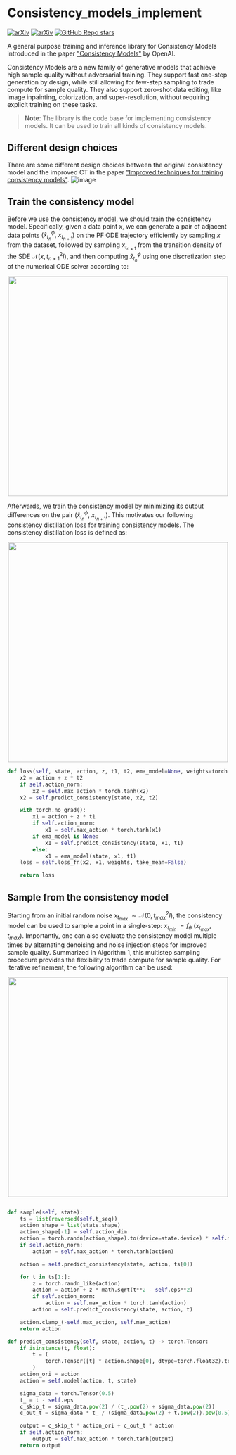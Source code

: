 # Consistency_models_implement

[![arXiv](https://img.shields.io/badge/arXiv-2301.01469-<COLOR>.svg)](https://arxiv.org/abs/2303.01469) [![arXiv](https://img.shields.io/badge/arXiv-2310.14189-<COLOR>.svg)](https://arxiv.org/abs/2310.14189) [![GitHub Repo stars](https://img.shields.io/github/stars/ltlhuuu/Consistency_models_implement?style=social) ](https://github.com/ltlhuuu/Consistency_models_implement)

A general purpose training and inference library for Consistency Models introduced in the paper ["Consistency Models"](https://arxiv.org/abs/2303.01469) by OpenAI.

Consistency Models are a new family of generative models that achieve high sample quality without adversarial training. They support fast one-step generation by design, while still allowing for few-step sampling to trade compute for sample quality. They also support zero-shot data editing, like image inpainting, colorization, and super-resolution, without requiring explicit training on these tasks.

> **Note**: The library is the code base for implementing consistency models. It can be used to train all kinds of consistency models.

## Different design choices

There are some different design choices between the original consistency model and the improved CT in the paper ["Improved techniques for training consistency models"](https://arxiv.org/abs/2310.14189).
![image](https://github.com/ltlhuuu/Consistency_models_implement/assets/70466570/38dbee6e-f4f4-420a-94a5-df32a2b4b501)

## Train the consistency model
Before we use the consistency model, we should train the consistency model. Specifically, given a data point $x$, we can generate a pair of adjacent data points $(\hat{x}^\phi_{t_{n}},$ $x_{t_{n+1}})$ on the PF ODE trajectory efficiently by sampling $x$ from the dataset, followed by sampling $x_{t_{n+1}}$ from the transition density of the SDE $\mathcal N(x, t^2_{n+1}I)$, and then computing $\hat{x}^\phi_{t_{n}}$ using one discretization step of the numerical ODE solver according to: 

<p align="center">
  <img src="https://github.com/ltlhuuu/Consistency_models_implement/assets/70466570/fc7d1102-679b-4446-a8c3-590517039c95" width="500">
</p>

Afterwards, we train the consistency model by minimizing its output differences on the pair $(\hat{x}^\phi_{t_{n}},$ $x_{t_{n+1}})$. This motivates our following consistency distillation loss for training consistency models. The consistency distillation loss is defined as:

<p align="center">
  <img src="https://github.com/ltlhuuu/Consistency_models_implement/assets/70466570/1265fcac-fb4d-46db-ad64-ee999bb72467" width="500">
</p>

```python
def loss(self, state, action, z, t1, t2, ema_model=None, weights=torch.tensor(1.0)):
    x2 = action + z * t2
    if self.action_norm:
        x2 = self.max_action * torch.tanh(x2)
    x2 = self.predict_consistency(state, x2, t2)

    with torch.no_grad():
        x1 = action + z * t1
        if self.action_norm:
            x1 = self.max_action * torch.tanh(x1)
        if ema_model is None:
            x1 = self.predict_consistency(state, x1, t1)
        else:
            x1 = ema_model(state, x1, t1)
    loss = self.loss_fn(x2, x1, weights, take_mean=False)

    return loss
```

## Sample from the consistency model
Starting from an initial random noise $x_{t_{max}}$ $\sim \mathcal N(0,t^2_{max}I)$, the consistency model can be used to sample a point in a single-step: $x_{t_{min}}$ $= f_\theta$ $(x_{t_{max}},t_{max})$. Importantly, one can also evaluate the consistency model multiple times by alternating denoising and noise injection steps for improved sample quality. Summarized in Algorithm 1, this multistep sampling procedure provides the flexibility to trade compute for sample quality.
For iterative refinement, the following algorithm can be used:

<p align="center">
  <img src="https://github.com/ltlhuuu/Consistency_models_implement/assets/70466570/3b0f4d0d-f042-4abe-a3ba-d5eaa4ba795b" width="500">
</p>




```python

def sample(self, state):
    ts = list(reversed(self.t_seq))
    action_shape = list(state.shape)
    action_shape[-1] = self.action_dim
    action = torch.randn(action_shape).to(device=state.device) * self.max_T
    if self.action_norm:
        action = self.max_action * torch.tanh(action)

    action = self.predict_consistency(state, action, ts[0])

    for t in ts[1:]:
        z = torch.randn_like(action)
        action = action + z * math.sqrt(t**2 - self.eps**2)
        if self.action_norm:
            action = self.max_action * torch.tanh(action)
        action = self.predict_consistency(state, action, t)

    action.clamp_(-self.max_action, self.max_action)
    return action

def predict_consistency(self, state, action, t) -> torch.Tensor:
    if isinstance(t, float):
        t = (
            torch.Tensor([t] * action.shape[0], dtype=torch.float32).to(action.device).unsqueeze(1)
        )
    action_ori = action
    action = self.model(action, t, state)

    sigma_data = torch.Tensor(0.5)
    t_ = t - self.eps
    c_skip_t = sigma_data.pow(2) / (t_.pow(2) + sigma_data.pow(2))
    c_out_t = sigma_data * t_ / (sigma_data.pow(2) + t.pow(2)).pow(0.5)

    output = c_skip_t * action_ori + c_out_t * action
    if self.action_norm:
        output = self.max_action * torch.tanh(output)
    return output
```
